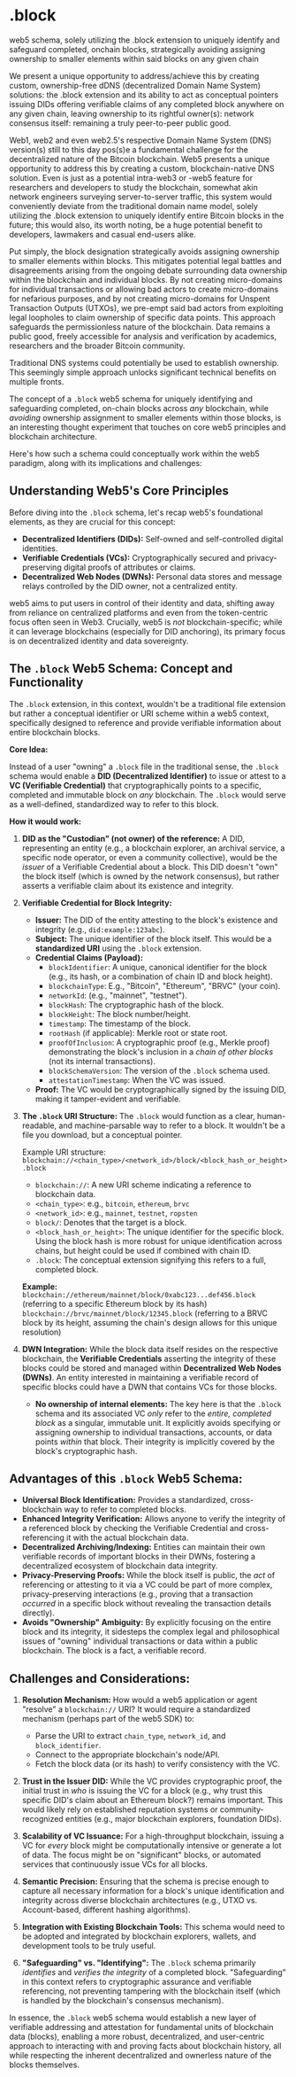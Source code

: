 # .block

web5 schema, solely utilizing the .block extension to uniquely identify and safeguard completed, onchain blocks, strategically avoiding assigning ownership to smaller elements within said blocks on any given chain

We present a unique opportunity to address/achieve this by creating custom, ownership-free dDNS (decentralized Domain Name System) solutions: the .block extension and its ability to act as conceptual pointers issuing DIDs offering verifiable claims of any completed block anywhere on any given chain, leaving ownership to its rightful owner(s): network consensus itself: remaining a truly peer-to-peer public good.

Web1, web2 and even web2.5's respective Domain Name System (DNS) version(s) still to this day pos(s)e a fundamental challenge for the decentralized nature of the Bitcoin blockchain.  Web5 presents a unique opportunity to address this by creating a custom, blockchain-native DNS solution. Even is just as a potential intra-web3 or -web5 feature for researchers and developers to study the blockchain, somewhat akin network engineers surveying server-to-server traffic, this system would conveniently deviate from the traditional domain name model, solely utilizing the .block extension to uniquely identify entire Bitcoin blocks in the future; this would also, its worth noting, be a huge potential benefit to developers, lawmakers and casual end-users alike.

Put simply, the block designation strategically avoids assigning ownership to smaller elements within blocks. This mitigates potential legal battles and disagreements arising from the ongoing debate surrounding data ownership within the blockchain and individual blocks. By not creating micro-domains for individual transactions or allowing bad actors to create micro-domains for nefarious purposes, and by not creating micro-domains for Unspent Transaction Outputs (UTXOs), we pre-empt said bad actors from exploiting legal loopholes to claim ownership of specific data points. This approach safeguards the permissionless nature of the blockchain. Data remains a public good, freely accessible for analysis and verification by academics, researchers and the broader Bitcoin community.

Traditional DNS systems could potentially be used to establish ownership. This seemingly simple approach unlocks significant technical benefits on multiple fronts.


The concept of a `.block` web5 schema for uniquely identifying and safeguarding completed, on-chain blocks across *any* blockchain, while *avoiding* ownership assignment to smaller elements within those blocks, is an interesting thought experiment that touches on core web5 principles and blockchain architecture.

Here's how such a schema could conceptually work within the web5 paradigm, along with its implications and challenges:

## Understanding Web5's Core Principles

Before diving into the `.block` schema, let's recap web5's foundational elements, as they are crucial for this concept:

* **Decentralized Identifiers (DIDs):** Self-owned and self-controlled digital identities.
* **Verifiable Credentials (VCs):** Cryptographically secured and privacy-preserving digital proofs of attributes or claims.
* **Decentralized Web Nodes (DWNs):** Personal data stores and message relays controlled by the DID owner, not a centralized entity.

web5 aims to put users in control of their identity and data, shifting away from reliance on centralized platforms and even from the token-centric focus often seen in Web3. Crucially, web5 is *not* blockchain-specific; while it can leverage blockchains (especially for DID anchoring), its primary focus is on decentralized identity and data sovereignty.

## The `.block` Web5 Schema: Concept and Functionality

The `.block` extension, in this context, wouldn't be a traditional file extension but rather a conceptual identifier or URI scheme within a web5 context, specifically designed to reference and provide verifiable information about entire blockchain blocks.

**Core Idea:**

Instead of a user "owning" a `.block` file in the traditional sense, the `.block` schema would enable a **DID (Decentralized Identifier)** to issue or attest to a **VC (Verifiable Credential)** that cryptographically points to a specific, completed and immutable block on *any* blockchain. The `.block` would serve as a well-defined, standardized way to refer to this block.

**How it would work:**

1.  **DID as the "Custodian" (not owner) of the reference:** A DID, representing an entity (e.g., a blockchain explorer, an archival service, a specific node operator, or even a community collective), would be the *issuer* of a Verifiable Credential about a block. This DID doesn't "own" the block itself (which is owned by the network consensus), but rather asserts a verifiable claim about its existence and integrity.

2.  **Verifiable Credential for Block Integrity:**
    * **Issuer:** The DID of the entity attesting to the block's existence and integrity (e.g., `did:example:123abc`).
    * **Subject:** The unique identifier of the block itself. This would be a **standardized URI** using the `.block` extension.
    * **Credential Claims (Payload):**
        * `blockIdentifier`: A unique, canonical identifier for the block (e.g., its hash, or a combination of chain ID and block height).
        * `blockchainType`: E.g., "Bitcoin", "Ethereum", "BRVC" (your coin).
        * `networkId`: (e.g., "mainnet", "testnet").
        * `blockHash`: The cryptographic hash of the block.
        * `blockHeight`: The block number/height.
        * `timestamp`: The timestamp of the block.
        * `rootHash` (if applicable): Merkle root or state root.
        * `proofOfInclusion`: A cryptographic proof (e.g., Merkle proof) demonstrating the block's inclusion in a *chain of other blocks* (not its internal transactions).
        * `blockSchemaVersion`: The version of the `.block` schema used.
        * `attestationTimestamp`: When the VC was issued.
    * **Proof:** The VC would be cryptographically signed by the issuing DID, making it tamper-evident and verifiable.

3.  **The `.block` URI Structure:**
    The `.block` would function as a clear, human-readable, and machine-parsable way to refer to a block. It wouldn't be a file you download, but a conceptual pointer.

    Example URI structure:
    `blockchain://<chain_type>/<network_id>/block/<block_hash_or_height>.block`

    * `blockchain://`: A new URI scheme indicating a reference to blockchain data.
    * `<chain_type>`: e.g., `bitcoin`, `ethereum`, `brvc`
    * `<network_id>`: e.g., `mainnet`, `testnet`, `ropsten`
    * `block/`: Denotes that the target is a block.
    * `<block_hash_or_height>`: The unique identifier for the specific block. Using the block hash is more robust for unique identification across chains, but height could be used if combined with chain ID.
    * `.block`: The conceptual extension signifying this refers to a full, completed block.

    **Example:**
    `blockchain://ethereum/mainnet/block/0xabc123...def456.block` (referring to a specific Ethereum block by its hash)
    `blockchain://brvc/mainnet/block/12345.block` (referring to a BRVC block by its height, assuming the chain's design allows for this unique resolution)

4.  **DWN Integration:**
    While the block data itself resides on the respective blockchain, the **Verifiable Credentials** asserting the integrity of these blocks could be stored and managed within **Decentralized Web Nodes (DWNs)**. An entity interested in maintaining a verifiable record of specific blocks could have a DWN that contains VCs for those blocks.

    * **No ownership of internal elements:** The key here is that the `.block` schema and its associated VC *only* refer to the *entire, completed block* as a singular, immutable unit. It explicitly avoids specifying or assigning ownership to individual transactions, accounts, or data points *within* that block. Their integrity is implicitly covered by the block's cryptographic hash.

## Advantages of this `.block` Web5 Schema:

* **Universal Block Identification:** Provides a standardized, cross-blockchain way to refer to completed blocks.
* **Enhanced Integrity Verification:** Allows anyone to verify the integrity of a referenced block by checking the Verifiable Credential and cross-referencing it with the actual blockchain data.
* **Decentralized Archiving/Indexing:** Entities can maintain their own verifiable records of important blocks in their DWNs, fostering a decentralized ecosystem of blockchain data integrity.
* **Privacy-Preserving Proofs:** While the block itself is public, the *act* of referencing or attesting to it via a VC could be part of more complex, privacy-preserving interactions (e.g., proving that a transaction *occurred* in a specific block without revealing the transaction details directly).
* **Avoids "Ownership" Ambiguity:** By explicitly focusing on the entire block and its integrity, it sidesteps the complex legal and philosophical issues of "owning" individual transactions or data within a public blockchain. The block is a fact, a verifiable record.

## Challenges and Considerations:

1.  **Resolution Mechanism:** How would a web5 application or agent "resolve" a `blockchain://` URI? It would require a standardized mechanism (perhaps part of the web5 SDK) to:
    * Parse the URI to extract `chain_type`, `network_id`, and `block_identifier`.
    * Connect to the appropriate blockchain's node/API.
    * Fetch the block data (or its hash) to verify consistency with the VC.

2.  **Trust in the Issuer DID:** While the VC provides cryptographic proof, the initial trust in *who* is issuing the VC for a block (e.g., why trust this specific DID's claim about an Ethereum block?) remains important. This would likely rely on established reputation systems or community-recognized entities (e.g., major blockchain explorers, foundation DIDs).

3.  **Scalability of VC Issuance:** For a high-throughput blockchain, issuing a VC for *every* block might be computationally intensive or generate a lot of data. The focus might be on "significant" blocks, or automated services that continuously issue VCs for all blocks.

4.  **Semantic Precision:** Ensuring that the schema is precise enough to capture all necessary information for a block's unique identification and integrity across diverse blockchain architectures (e.g., UTXO vs. Account-based, different hashing algorithms).

5.  **Integration with Existing Blockchain Tools:** This schema would need to be adopted and integrated by blockchain explorers, wallets, and development tools to be truly useful.

6.  **"Safeguarding" vs. "Identifying":** The `.block` schema primarily *identifies* and *verifies the integrity* of a completed block. "Safeguarding" in this context refers to cryptographic assurance and verifiable referencing, not preventing tampering with the blockchain itself (which is handled by the blockchain's consensus mechanism).

In essence, the `.block` web5 schema would establish a new layer of verifiable addressing and attestation for fundamental units of blockchain data (blocks), enabling a more robust, decentralized, and user-centric approach to interacting with and proving facts about blockchain history, all while respecting the inherent decentralized and ownerless nature of the blocks themselves.

